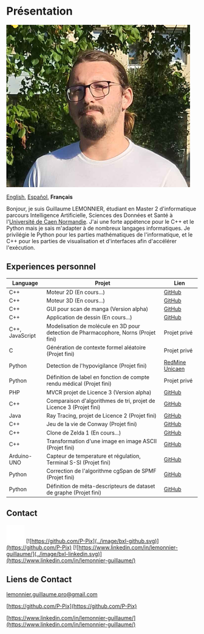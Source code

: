 # Présentation

![Photo de profile](../image/PP.png)

[English][EN],
[Español][ES],
**Français**

[EN]:README.en.md
[ES]:README.es.md

Bonjour, je suis Guillaume LEMONNIER, étudiant en Master 2 d'informatique parcours Intelligence Artificielle, Sciences des Données et Santé à l'[Université de Caen Normandie](https://www.unicaen.fr/). J'ai une forte appétence pour le C++ et le Python mais je sais m'adapter à de nombreux langages informatiques. Je privilégie le Python pour les parties mathématiques de l'informatique, et le C++ pour les parties de visualisation et d'interfaces afin d'accélérer l'exécution.

## Experiences personnel

|Language|Projet|Lien|
|-|-|-|
|C++|Moteur 2D (En cours...)|[GitHub](https://github.com/P-Pix/2DMotor)|
|C++|Moteur 3D (En cours...)|[GitHub](https://github.com/P-Pix/3DMotorRayTracing)|
|C++|GUI pour scan de manga (Version alpha)|[GitHub](https://github.com/P-Pix/ScanGUI)|
|C++|Application de dessin (En cours...)|[GitHub](https://github.com/P-Pix/DrawingApp)|
|C++, JavaScript|Modelisation de molécule en 3D pour detection de Pharmacophore, Norns (Projet fini)|Projet privé|
|C|Génération de contexte formel aléatoire (Projet fini)|Projet privé|
|Python|Detection de l'hypovigilance (Projet fini)|[RedMine Unicaen](https://redmine-etu.unicaen.fr/projects/projet_comete)|
|Python|Définition de label en fonction de compte rendu médical (Projet fini)|Projet privé|
|PHP|MVCR projet de Licence 3 (Version alpha)|[GitHub](https://github.com/P-Pix/PHP-MVCR)|
|C++|Comparaison d'algorithmes de tri, projet de Licence 3 (Projet fini)|[GitHub](https://github.com/P-Pix/Sorting-Algoithm-Listing)|
|Java|Ray Tracing, projet de Licence 2 (Projet fini)|[GitHub](https://github.com/P-Pix/RayTracing)|
|C++|Jeu de la vie de Conway (Projet fini)|[GitHub](https://github.com/P-Pix/ConwayLife)|
|C++|Clone de Zelda 1 (En cours...)|[GitHub](https://github.com/P-Pix/clone_zelda)|
|C++|Transformation d'une image en image ASCII (Projet fini)|[GitHub](https://github.com/P-Pix/ascii_image)|
|Arduino-UNO|Capteur de temperature et régulation, Terminal S-SI (Projet fini)|[GitHub](https://github.com/P-Pix/capteur_temperature)|
|Python|Correction de l'algorithme cgSpan de SPMF (Projet fini)|[GitHub](https://github.com/P-Pix/cgSpan)|
|Python|Définition de méta-descripteurs de dataset de graphe (Projet fini)|[GitHub](https://github.com/P-Pix/meta-descripteur-dataset-graphs)|

## Contact

[![mailto:lemonnier.guillaume.pro@gmail.com](../image/bxl-mail.svg)](mailto:lemonnier.guillaume.pro@gmail.com)
[![https://github.com/P-Pix](../image/bxl-github.svg)](https://github.com/P-Pix)
[![https://www.linkedin.com/in/lemonnier-guillaume/](../image/bxl-linkedin.svg)](https://www.linkedin.com/in/lemonnier-guillaume/)

## Liens de Contact

[lemonnier.guillaume.pro@gmail.com](mailto:lemonnier.guillaume.pro@gmail.com)

[https://github.com/P-Pix](https://github.com/P-Pix)

[https://www.linkedin.com/in/lemonnier-guillaume/](https://www.linkedin.com/in/lemonnier-guillaume/)
